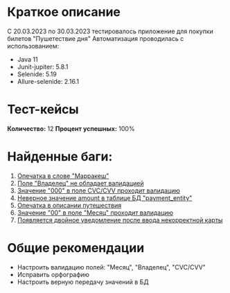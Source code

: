 # Краткое описание
С 20.03.2023 по 30.03.2023 тестировалось приложение для покупки билетов "Пушетествие дня"
Автоматизация проводилась с использованием:
- Java 11
- Junit-jupiter: 5.8.1
- Selenide: 5.19
- Allure-selenide: 2.16.1

# Тест-кейсы
**Количество:** 12
**Процент успешных:** 100%

# Найденные баги:
1. [Опечатка в слове "Марракеш"](https://github.com/Nikitajc1/Diploma/issues/1)
2. [Поле "Владелец" не обладает валидацией](https://github.com/Nikitajc1/Diploma/issues/2)
3. [Значение "000" в поле CVC/CVV проходит валидацию](https://github.com/Nikitajc1/Diploma/issues/3)
4. [Неверное значение amount в таблице БД "payment_entity"](https://github.com/Nikitajc1/Diploma/issues/4)
5. [Опечатка в описании путешествия](https://github.com/Nikitajc1/Diploma/issues/5)
6. [Значение "00" в поле "Месяц" проходит валидацию](https://github.com/Nikitajc1/Diploma/issues/6)
7. [Появляется двойное уведомление после ввода некорректной карты](https://github.com/Nikitajc1/Diploma/issues/7)

# Общие рекомендации

- Настроить валидацию полей: "Месяц", "Владелец", "CVC/CVV"
- Исправить орфографию
- Настроить верную передачу значений в БД